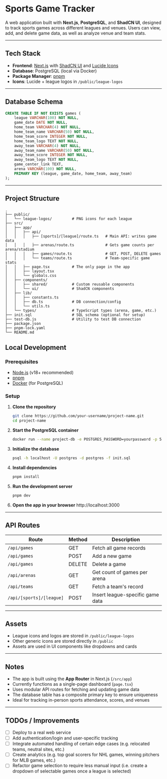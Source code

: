 # Sports Game Tracker

A web application built with **Next.js**, **PostgreSQL**, and **ShadCN UI**, designed to track sports games across different leagues and venues. Users can view, add, and delete game data, as well as analyze venue and team stats.

---

## Tech Stack

- **Frontend**: [Next.js](https://nextjs.org/) with [ShadCN UI](https://ui.shadcn.com/) and [Lucide Icons](https://lucide.dev/)
- **Database**: PostgreSQL (local via Docker)
- **Package Manager**: [pnpm](https://pnpm.io/)
- **Icons**: Lucide + league logos in `/public/league-logos`

---

## Database Schema

```sql
CREATE TABLE IF NOT EXISTS games (
    league VARCHAR(100) NOT NULL, 
    game_date DATE NOT NULL,
    home_team VARCHAR(4) NOT NULL,
    home_team_name VARCHAR(50) NOT NULL,
    home_team_score INTEGER NOT NULL,
    home_team_logo TEXT NOT NULL,
    away_team VARCHAR(4) NOT NULL,
    away_team_name VARCHAR(50) NOT NULL,
    away_team_score INTEGER NOT NULL,
    away_team_logo TEXT NOT NULL,
    game_center_link TEXT,
    arena VARCHAR(100) NOT NULL,
    PRIMARY KEY (league, game_date, home_team, away_team)
);
```

---

## Project Structure

```
.
├── public/
│   └── league-logos/         # PNG icons for each league
├── src/
│   ├── app/
│   │   ├── api/
│   │   │   ├── [sports]/[league]/route.ts   # Main API: writes game data
│   │   │   ├── arenas/route.ts              # Gets game counts per arena/stadium
│   │   │   ├── games/route.ts               # GET, POST, DELETE games
│   │   │   └── teams/route.ts               # Team-specific game stats
│   │   ├── page.tsx          # The only page in the app
│   │   ├── layout.tsx
│   │   └── globals.css
│   ├── components/
│   │   ├── shared/           # Custom reusable components
│   │   └── ui/               # ShadCN components
│   ├── lib/
│   │   ├── constants.ts
│   │   ├── db.ts             # DB connection/config
│   │   └── utils.ts
│   └── types/                # TypeScript types (arena, game, etc.)
├── init.sql                  # SQL schema (optional for setup)
├── test-db.js                # Utility to test DB connection
├── package.json
├── pnpm-lock.yaml
└── README.md
```

## Local Development

### Prerequisites

- [Node.js](https://nodejs.org/) (v18+ recommended)
- [pnpm](https://pnpm.io/)
- [Docker](https://www.docker.com/) (for PostgreSQL)

### Setup

1. **Clone the repository**
   ```bash
   git clone https://github.com/your-username/project-name.git
   cd project-name
   ```

2. **Start the PostgreSQL container**
   ```bash
   docker run --name project-db -e POSTGRES_PASSWORD=yourpassword -p 5432:5432 -d postgres
   ```

3. **Initialize the database**
   ```bash
   psql -h localhost -U postgres -d postgres -f init.sql
   ```

4. **Install dependencies**
   ```bash
   pnpm install
   ```

5. **Run the development server**
   ```bash
   pnpm dev
   ```

6. **Open the app in your browser**
   http://localhost:3000


---

## API Routes

| Route                        | Method | Description                           |
|-----------------------------|--------|---------------------------------------|
| `/api/games`                | GET    | Fetch all game records                |
| `/api/games`                | POST   | Add a new game                        |
| `/api/games`                | DELETE | Delete a game                         |
| `/api/arenas`               | GET    | Get count of games per arena          |
| `/api/teams`                | GET    | Fetch a team's record                 |
| `/api/[sports]/[league]`    | POST   | Insert league-specific game data      |


---

## Assets

- League icons and logos are stored in `/public/league-logos`
- Other generic icons are stored directly in `/public`
- Assets are used in UI components like dropdowns and cards

---

## Notes

- The app is built using the **App Router** in Next.js (`/src/app`)
- Currently functions as a single-page dashboard (`page.tsx`)
- Uses modular API routes for fetching and updating game data
- The database table has a composite primary key to ensure uniqueness
- Ideal for tracking in-person sports attendance, scores, and venues

---

## TODOs / Improvements

- [ ] Deploy to a real web service
- [ ] Add authentication/login and user-specific tracking
- [ ] Integrate automated handling of certain edge cases (e.g. relocated teams, neutral sites, etc.)
- [ ] Create analytics (e.g. top goal scorers for NHL games, winning pitchers for MLB games, etc.)
- [ ] Refactor game selection to require less manual input (i.e. create a dropdown of selectable games once a league is selected)
